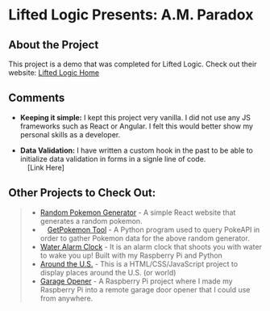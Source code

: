 # Lifted Logic Presents: A.M. Paradox

## About the Project

This project is a demo that was completed for Lifted Logic. Check out their website: [Lifted Logic Home](https://liftedlogic.com/)

## Comments

- **Keeping it simple:** I kept this project very vanilla. I did not use any JS frameworks such as React or Angular. I felt this would better show my personal skills as a developer.

- **Data Validation:** I have written a custom hook in the past to be able to initialize data validation in forms in a signle line of code.  
  &emsp;[Link Here]

## Other Projects to Check Out:

> - [Random Pokemon Generator](https://github.com/DavidMiles1925/random-pokemon-react) - A simple React website that generates a random pokemon.
> - &emsp;[GetPokemon Tool](https://github.com/DavidMiles1925/get-pokemon) - A Python program used to query PokeAPI in order to gather Pokemon data for the above random generator.
> - [Water Alarm Clock](https://github.com/DavidMiles1925/water_alarm_clock) - It is an alarm clock that shoots you with water to wake you up! Built with my Raspberry Pi and Python
> - [Around the U.S.](https://github.com/DavidMiles1925/se_project_aroundtheus) - This is a HTML/CSS/JavaScript project to display places around the U.S. (or world)
> - [Garage Opener](https://github.com/DavidMiles1925/garage_opener) - A Raspberry Pi project where I made my Raspberry Pi into a remote garage door opener that I could use from anywhere.
